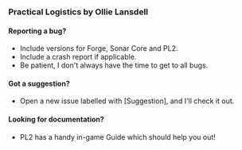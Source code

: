 ### Practical Logistics by Ollie Lansdell

#### Reporting a bug?
 - Include versions for Forge, Sonar Core and PL2.
 - Include a crash report if applicable.
 - Be patient, I don't always have the time to get to all bugs.
 
#### Got a suggestion?
 - Open a new issue labelled with [Suggestion], and I'll check it out.
 
#### Looking for documentation?
 - PL2 has a handy in-game Guide which should help you out!
